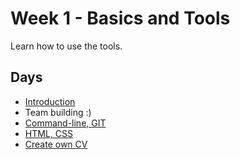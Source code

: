 # Week 1 - Basics and Tools
Learn how to use the tools.

## Days
- [Introduction](1-introduction)
- Team building :)
- [Command-line, GIT](3-command-line)
- [HTML, CSS](4-html-css)
- [Create own CV](5-cv)

